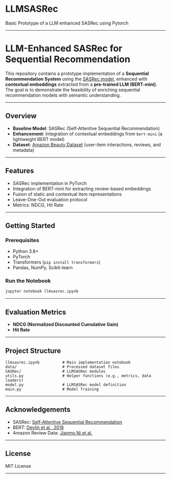 # LLMSASRec
Basic Prototype of a LLM enhanced SASRec using Pytorch



---

# LLM-Enhanced SASRec for Sequential Recommendation

This repository contains a prototype implementation of a **Sequential Recommendation System** using the [SASRec model](https://arxiv.org/abs/1808.09781), enhanced with **contextual embeddings** extracted from a **pre-trained LLM (BERT-mini)**. The goal is to demonstrate the feasibility of enriching sequential recommendation models with semantic understanding.

---

## Overview

- **Baseline Model**: SASRec (Self-Attentive Sequential Recommendation)
- **Enhancement**: Integration of contextual embeddings from `bert-mini` (a lightweight BERT model)
- **Dataset**: [Amazon Beauty Dataset](https://nijianmo.github.io/amazon/index.html) (user-item interactions, reviews, and metadata)

---



## Features

- SASRec implementation in PyTorch
- Integration of BERT-mini for extracting review-based embeddings
- Fusion of static and contextual item representations
- Leave-One-Out evaluation protocol
- Metrics: NDCG, Hit Rate

---

## Getting Started

### Prerequisites

- Python 3.8+
- PyTorch
- Transformers (`pip install transformers`)
- Pandas, NumPy, Scikit-learn

### Run the Notebook

```bash
jupyter notebook llmsasrec.ipynb
```

---

## Evaluation Metrics

- **NDCG (Normalized Discounted Cumulative Gain)**
- **Hit Rate**
---

## Project Structure

```
llmsasrec.ipynb          # Main implementation notebook
data/                    # Processed dataset files
SASRec/                  # LLMSASRec modules
utils.py                 # Helper functions (e.g., metrics, data loaders)
model.py                 # LLMSASRec model definition
main.py                  # Model Training
```

---



##  Acknowledgements

- SASRec: [Self-Attentive Sequential Recommendation](https://arxiv.org/abs/1808.09781)
- BERT: [Devlin et al., 2018](https://arxiv.org/abs/1810.04805)
- Amazon Review Data: [Jianmo Ni et al.](https://nijianmo.github.io/amazon/index.html)

---

## License

MIT License

---

